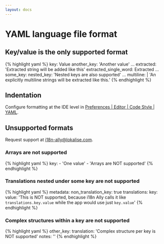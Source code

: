 ```yaml
---
layout: docs
---
```


# YAML language file format

## Key/value is the only supported format

{% highlight yaml %}
key: Value
another_key: 'Another value'
...
extracted: 'Extracted string will be added like this'
extracted_single_word: Extracted
...
some_key:
    nested_key: 'Nested keys are also supported'
...
multiline: |
    'An explicitly multiline strings
    will be extracted like this.'
{% endhighlight %}

## Indentation

Configure formatting at the IDE level in <a href="phpstorm://settings?name=Editor--Code+Style--YAML">Preferences | Editor | Code Style | YAML</a>.

## Unsupported formats

Request support at <a href="mailto:i18n-ally@lokalise.com">i18n-ally@lokalise.com</a>.

### Arrays are not supported

{% highlight yaml %}
key:
    - 'One value'
    - 'Arrays are NOT supported'
{% endhighlight %}

### Translations nested under some key are not supported

{% highlight yaml %}
metadata:
    non_translation_key: true
translations:
    key:
        value: 'This is NOT supported, because i18n Ally calls it like `translations.key.value` while the app would use just `key.value`'
{% endhighlight %}

### Complex structures within a key are not supported

{% highlight yaml %}
other_key:
    translation: 'Complex structure per key is NOT supported'
    notes: ''
{% endhighlight %}


